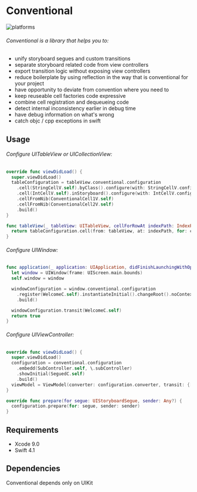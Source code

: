 # Conventional

![platforms](https://img.shields.io/badge/platforms-iOS%20%7C%20tvOS-333333.svg)

###### Conventional is a library that helps you to:

* unify storyboard segues and custom transitions
* separate storyboard related code from view controllers
* export transition logic without exposing view controllers
* reduce boilerplate by using reflection in the way that is conventional for your project
* have opportunity to deviate from convention where you need to
* keep reuseable cell factories code expressive
* combine cell registration and dequeueing code
* detect internal inconsistency earlier in debug time
* have debug information on what's wrong
* catch objc / cpp exceptions in swift


## Usage

###### Configure UITableView or UICollectionView:

``` swift
override func viewDidLoad() {
  super.viewDidLoad()
  tableConfiguration = tableView.conventional.configuration
    .cell(StringCellV.self).byClass().configure(with: StringCellV.configure(stringVM:))
    .cell(IntCellV.self).inStoryboard().configure(with: IntCellV.configure(intVM:))
    .cellFromNib(ConventionalCell1V.self)
    .cellFromNib(ConventionalCell2V.self)
    .build()
}

func tableView(_ tableView: UITableView, cellForRowAt indexPath: IndexPath) -> UITableViewCell {
  return tableConfiguration.cell(from: tableView, at: indexPath, for: cellModels[indexPath.row])
}
```

###### Configure UIWindow:

``` swift
func application(_ application: UIApplication, didFinishLaunchingWithOptions launchOptions: [UIApplicationLaunchOptionsKey: Any]?) -> Bool {
  let window = UIWindow(frame: UIScreen.main.bounds)
  self.window = window

  windowConfiguration = window.conventional.configuration
    .register(WelcomeC.self).instantiateInitial().changeRoot().noContext()
    .build()

  windowConfiguration.transit(WelcomeC.self)
  return true
}
```

###### Configure UIViewController:

``` swift
override func viewDidLoad() {
  super.viewDidLoad()
  configuration = conventional.configuration
    .embedd(SubController.self, \.subController)
    .showInitial(SeguedC.self)
    .build()
  viewModel = ViewModel(converter: configuration.converter, transit: {[weak self] in self?.configuration.perform($0)})
}

override func prepare(for segue: UIStoryboardSegue, sender: Any?) {
  configuration.prepare(for: segue, sender: sender)
}
```

## Requirements

* Xcode 9.0
* Swift 4.1

## Dependencies

Conventional depends only on UIKit
